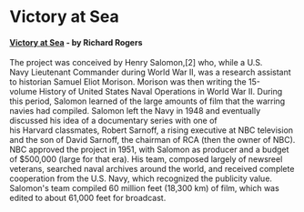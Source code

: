 # Victory at Sea

#### [Victory at Sea](https://archive.org/details/VictoryAtSeaVolumeI/02_The+Pacific+Boils+Over.mp3) - by Richard Rogers

The project was conceived by Henry Salomon,[2] who, while a U.S. Navy Lieutenant Commander during World War II, was a research assistant to historian Samuel Eliot Morison. Morison was then writing the 15-volume History of United States Naval Operations in World War II. During this period, Salomon learned of the large amounts of film that the warring navies had compiled. Salomon left the Navy in 1948 and eventually discussed his idea of a documentary series with one of his Harvard classmates, Robert Sarnoff, a rising executive at NBC television and the son of David Sarnoff, the chairman of RCA (then the owner of NBC).</br>
NBC approved the project in 1951, with Salomon as producer and a budget of $500,000 (large for that era). His team, composed largely of newsreel veterans, searched naval archives around the world, and received complete cooperation from the U.S. Navy, which recognized the publicity value. Salomon's team compiled 60 million feet (18,300 km) of film, which was edited to about 61,000 feet for broadcast.
